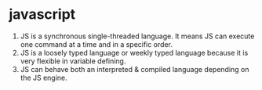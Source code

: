 # javascript
1. JS is a synchronous single-threaded language. It means JS can execute one command at a time and in a specific order.
2. JS is a loosely typed language or weekly typed language because it is very flexible in variable defining.
3. JS can behave both an interpreted & compiled language depending on the JS engine.